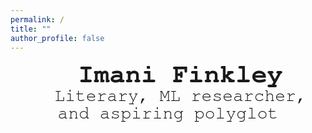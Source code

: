 ```yaml
---
permalink: /
title: ""
author_profile: false
---
```


<p align="center">
  <span style="margin-left: 40px; font-size: 3em; font-family: 'FreeMono', monospace; font-weight: bold;">Imani Finkley</span>
  <span style="margin-left: 40px; font-size: 2em; font-family: 'FreeMono', monospace; font-weight: italics;">Literary, ML researcher, and aspiring polyglot</span>
</p>

